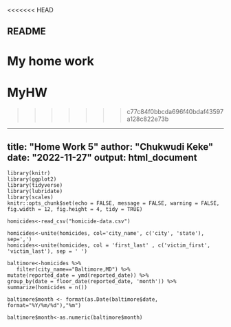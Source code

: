 <<<<<<< HEAD
## README

My home work
=======
# MyHW
>>>>>>> c77c84f0bbcda696f40bdaf43597a128c822e73b

---
title: "Home Work 5"
author: "Chukwudi Keke"
date: "2022-11-27"
output: html_document
---

```{r setup, include=FALSE}
library(knitr)
library(ggplot2)
library(tidyverse)
library(lubridate)
library(scales)
knitr::opts_chunk$set(echo = FALSE, message = FALSE, warning = FALSE, fig.width = 12, fig.height = 4, tidy = TRUE)
```
```{r}
homicides<-read_csv("homicide-data.csv")
```
```{r}
homicides<-unite(homicides, col='city_name', c('city', 'state'), sep=',') 
homicides<-unite(homicides, col = 'first_last' , c('victim_first', 'victim_last'), sep = ' ')
```
```{r}
baltimore<-homicides %>%
   filter(city_name=="Baltimore,MD") %>%
mutate(reported_date = ymd(reported_date)) %>%
group_by(date = floor_date(reported_date, 'month')) %>%
summarize(homicides = n())

baltimore$month <- format(as.Date(baltimore$date, format="%Y/%m/%d"),"%m")

baltimore$month<-as.numeric(baltimore$month)
```